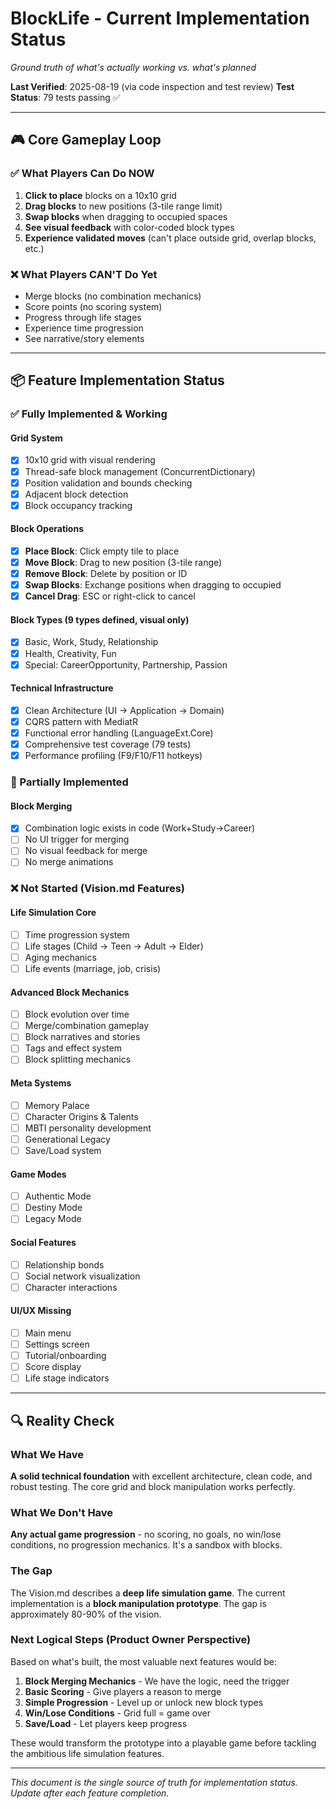 # BlockLife - Current Implementation Status

*Ground truth of what's actually working vs. what's planned*

**Last Verified**: 2025-08-19 (via code inspection and test review)
**Test Status**: 79 tests passing ✅

---

## 🎮 Core Gameplay Loop

### ✅ What Players Can Do NOW
1. **Click to place** blocks on a 10x10 grid
2. **Drag blocks** to new positions (3-tile range limit)
3. **Swap blocks** when dragging to occupied spaces
4. **See visual feedback** with color-coded block types
5. **Experience validated moves** (can't place outside grid, overlap blocks, etc.)

### ❌ What Players CAN'T Do Yet
- Merge blocks (no combination mechanics)
- Score points (no scoring system)
- Progress through life stages
- Experience time progression
- See narrative/story elements

---

## 📦 Feature Implementation Status

### ✅ Fully Implemented & Working

#### Grid System
- [x] 10x10 grid with visual rendering
- [x] Thread-safe block management (ConcurrentDictionary)
- [x] Position validation and bounds checking
- [x] Adjacent block detection
- [x] Block occupancy tracking

#### Block Operations
- [x] **Place Block**: Click empty tile to place
- [x] **Move Block**: Drag to new position (3-tile range)
- [x] **Remove Block**: Delete by position or ID
- [x] **Swap Blocks**: Exchange positions when dragging to occupied
- [x] **Cancel Drag**: ESC or right-click to cancel

#### Block Types (9 types defined, visual only)
- [x] Basic, Work, Study, Relationship
- [x] Health, Creativity, Fun  
- [x] Special: CareerOpportunity, Partnership, Passion

#### Technical Infrastructure
- [x] Clean Architecture (UI → Application → Domain)
- [x] CQRS pattern with MediatR
- [x] Functional error handling (LanguageExt.Core)
- [x] Comprehensive test coverage (79 tests)
- [x] Performance profiling (F9/F10/F11 hotkeys)

### 🚧 Partially Implemented

#### Block Merging
- [x] Combination logic exists in code (Work+Study→Career)
- [ ] No UI trigger for merging
- [ ] No visual feedback for merge
- [ ] No merge animations

### ❌ Not Started (Vision.md Features)

#### Life Simulation Core
- [ ] Time progression system
- [ ] Life stages (Child → Teen → Adult → Elder)
- [ ] Aging mechanics
- [ ] Life events (marriage, job, crisis)

#### Advanced Block Mechanics  
- [ ] Block evolution over time
- [ ] Merge/combination gameplay
- [ ] Block narratives and stories
- [ ] Tags and effect system
- [ ] Block splitting mechanics

#### Meta Systems
- [ ] Memory Palace
- [ ] Character Origins & Talents
- [ ] MBTI personality development
- [ ] Generational Legacy
- [ ] Save/Load system

#### Game Modes
- [ ] Authentic Mode
- [ ] Destiny Mode  
- [ ] Legacy Mode

#### Social Features
- [ ] Relationship bonds
- [ ] Social network visualization
- [ ] Character interactions

#### UI/UX Missing
- [ ] Main menu
- [ ] Settings screen
- [ ] Tutorial/onboarding
- [ ] Score display
- [ ] Life stage indicators

---

## 🔍 Reality Check

### What We Have
**A solid technical foundation** with excellent architecture, clean code, and robust testing. The core grid and block manipulation works perfectly.

### What We Don't Have  
**Any actual game progression** - no scoring, no goals, no win/lose conditions, no progression mechanics. It's a sandbox with blocks.

### The Gap
The Vision.md describes a **deep life simulation game**. The current implementation is a **block manipulation prototype**. The gap is approximately 80-90% of the vision.

### Next Logical Steps (Product Owner Perspective)
Based on what's built, the most valuable next features would be:

1. **Block Merging Mechanics** - We have the logic, need the trigger
2. **Basic Scoring** - Give players a reason to merge
3. **Simple Progression** - Level up or unlock new block types
4. **Win/Lose Conditions** - Grid full = game over
5. **Save/Load** - Let players keep progress

These would transform the prototype into a playable game before tackling the ambitious life simulation features.

---

*This document is the single source of truth for implementation status. Update after each feature completion.*